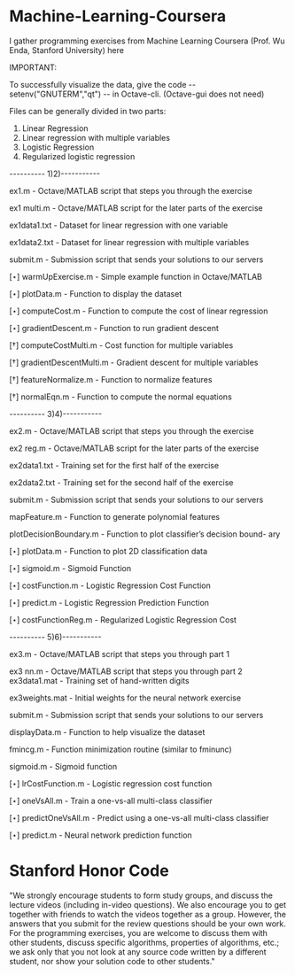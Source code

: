 # Machine-Learning-Coursera
I gather programming exercises from Machine Learning Coursera (Prof. Wu Enda, Stanford University) here

IMPORTANT:

  To successfully visualize the data, give the code -- setenv("GNUTERM","qt") -- in Octave-cli. (Octave-gui does not need)
  
Files can be generally divided in two parts:
1) Linear Regression
2) Linear regression with multiple variables
3) Logistic Regression
4) Regularized logistic regression




---------- 1)2)-----------

ex1.m - Octave/MATLAB script that steps you through the exercise 

ex1 multi.m - Octave/MATLAB script for the later parts of the exercise 

ex1data1.txt - Dataset for linear regression with one variable 

ex1data2.txt - Dataset for linear regression with multiple variables 

submit.m - Submission script that sends your solutions to our servers

[⋆] warmUpExercise.m - Simple example function in Octave/MATLAB 

[⋆] plotData.m - Function to display the dataset

[⋆] computeCost.m - Function to compute the cost of linear regression 

[⋆] gradientDescent.m - Function to run gradient descent

[†] computeCostMulti.m - Cost function for multiple variables

[†] gradientDescentMulti.m - Gradient descent for multiple variables 

[†] featureNormalize.m - Function to normalize features

[†] normalEqn.m - Function to compute the normal equations

---------- 3)4)-----------

ex2.m - Octave/MATLAB script that steps you through the exercise 

ex2 reg.m - Octave/MATLAB script for the later parts of the exercise 

ex2data1.txt - Training set for the first half of the exercise 

ex2data2.txt - Training set for the second half of the exercise 

submit.m - Submission script that sends your solutions to our servers 

mapFeature.m - Function to generate polynomial features 

plotDecisionBoundary.m - Function to plot classifier’s decision bound- ary

[⋆] plotData.m - Function to plot 2D classification data

[⋆] sigmoid.m - Sigmoid Function

[⋆] costFunction.m - Logistic Regression Cost Function

[⋆] predict.m - Logistic Regression Prediction Function

[⋆] costFunctionReg.m - Regularized Logistic Regression Cost

---------- 5)6)-----------

ex3.m - Octave/MATLAB script that steps you through part 1

ex3 nn.m - Octave/MATLAB script that steps you through part 2 ex3data1.mat - Training set of hand-written digits

ex3weights.mat - Initial weights for the neural network exercise 

submit.m - Submission script that sends your solutions to our servers 

displayData.m - Function to help visualize the dataset

fmincg.m - Function minimization routine (similar to fminunc) 

sigmoid.m - Sigmoid function

[⋆] lrCostFunction.m - Logistic regression cost function

[⋆] oneVsAll.m - Train a one-vs-all multi-class classifier

[⋆] predictOneVsAll.m - Predict using a one-vs-all multi-class classifier 

[⋆] predict.m - Neural network prediction function

# Stanford Honor Code

"We strongly encourage students to form study groups, and discuss the lecture videos (including in-video questions). We also encourage you to get together with friends to watch the videos together as a group. However, the answers that you submit for the review questions should be your own work. For the programming exercises, you are welcome to discuss them with other students, discuss specific algorithms, properties of algorithms, etc.; we ask only that you not look at any source code written by a different student, nor show your solution code to other students."
